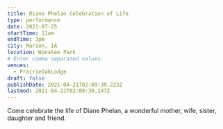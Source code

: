 ```yaml
---
title: Diane Phelan Celebration of Life
type: performance
date: 2021-07-25
startTime: 11am
endTime: 3pm
city: Marion, IA
location: Wanatee Park
# Enter comma separated values.
venues:
  - PrairieOakLodge
draft: false
publishDate: 2021-04-21T02:09:39.223Z
lastmod: 2021-04-21T02:09:39.247Z
---
```

Come celebrate the life of Diane Phelan, a wonderful mother, wife, sister, daughter and friend.